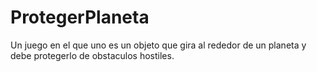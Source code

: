 # ProtegerPlaneta

Un juego en el que uno es un objeto que gira al rededor de un planeta y debe protegerlo de obstaculos hostiles.
